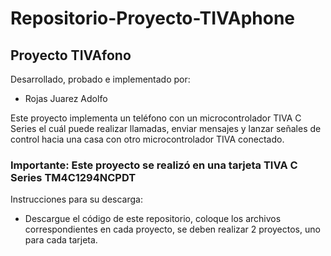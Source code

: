 # Repositorio-Proyecto-TIVAphone

 
## Proyecto TIVAfono

Desarrollado, probado e implementado por:
- Rojas Juarez Adolfo

Este proyecto implementa un teléfono con un microcontrolador TIVA C Series el cuál puede realizar llamadas, enviar mensajes y lanzar señales de control hacia una casa con otro microcontrolador TIVA conectado.

### Importante: Este proyecto se realizó en una tarjeta TIVA C Series TM4C1294NCPDT

Instrucciones para su descarga:
- Descargue el código de este repositorio, coloque los archivos correspondientes en cada proyecto, se deben realizar 2 proyectos, uno para cada tarjeta.
